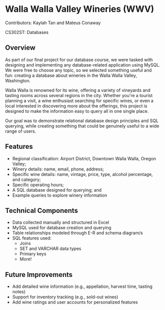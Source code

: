 # Walla Walla Valley Wineries (WWV)
Contributors: Kaylah Tan and Mateus Conaway

CS302ST: Databases

## Overview
As part of our final project for our database course, we were tasked with designing and implementing any database-related application using MySQL. We were free to choose any topic, so we selected something useful and fun: creating a database about wineries in the Walla Walla Valley, Washington.

Walla Walla is renowned for its wine, offering a variety of vineyards and tasting rooms across several regions in the city. Whether you're a tourist planning a visit, a wine enthusiast searching for specific wines, or even a local interested in discovering more about the offerings, this project is designed to make the information easy to query all in one single place.

Our goal was to demonstrate relational database design principles and SQL querying, while creating something that could be genuinely useful to a wide range of users. 

## Features
- Regional classification: Airport District, Downtown Walla Walla, Oregon Valley;
- Winery details: name, email, phone, address;
- Specific wine details: name, vintage, price, type, alcohol percentage, and category;
- Specific operating hours;
- A SQL database designed for querying; and
- Example queries to explore winery information

## Technical Components
- Data collected manually and structured in Excel
- MySQL used for database creation and querying
- Table relationships modeled through E-R and schema diagram/s
- SQL features used:
  - Joins
  - SET and VARCHAR data types
  - Primary keys
  - More! 

## Future Improvements
- Add detailed wine information (e.g., appellation, harvest time, tasting notes)
- Support for inventory tracking (e.g., sold-out wines)
- Add wine ratings and user accounts for personalized features

